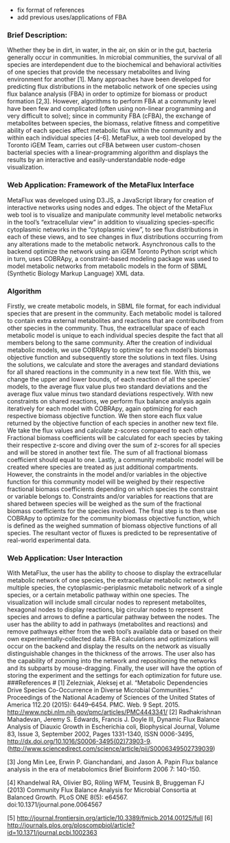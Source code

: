 * fix format of references
* add previous uses/applications of FBA

### Brief Description: ##
Whether they be in dirt, in water, in the air, on skin or in the gut, bacteria generally occur in communities. In microbial communities, the survival of all species are interdependent due to the biochemical and behavioral activities of one species that provide the necessary metabolites and living environment for another [1]. Many approaches have been developed for predicting flux distributions in the metabolic network of one species using flux balance analysis (FBA) in order to optimize for biomass or product formation [2,3]. However, algorithms to perform FBA at a community level have been few and complicated (often using non-linear programming and very difficult to solve); since in community FBA (cFBA), the exchange of metabolites between species, the biomass, relative fitness and competitive ability of each species affect metabolic flux within the community and within each individual species [4-6]. MetaFlux, a web tool developed by the Toronto iGEM Team, carries out cFBA between user custom-chosen bacterial species with a linear-programming algorithm and displays the results by an interactive and easily-understandable node-edge visualization.

### Web Application: Framework of the MetaFlux Interface #
MetaFlux was developed using D3.JS, a JavaScript library for creation of interactive networks using nodes and edges. The object of the MetaFlux web tool is to visualize and manipulate community level metabolic networks in the tool’s “extracellular view” in addition to visualizing species-specific cytoplasmic networks in the “cytoplasmic view”, to see flux distributions in each of these views, and to see changes in flux distributions occurring from any alterations made to the metabolic network. Asynchronous calls to the backend optimize the network using an iGEM Toronto Python script which in turn, uses COBRApy, a constraint-based modeling package was used to model metabolic networks from metabolic models in the form of SBML (Synthetic Biology Markup Language) XML data. 
### Algorithm #
Firstly, we create metabolic models, in SBML file format, for each individual species that are present in the community. Each metabolic model is tailored to contain extra external metabolites and reactions that are contributed from other species in the community. Thus, the extracellular space of each metabolic model is unique to each individual species despite the fact that all members belong to the same community. After the creation of individual metabolic models, we use COBRApy to optimize for each model’s biomass objective function and subsequently store the solutions in text files. 
Using the solutions, we calculate and store the averages and standard deviations for all shared reactions in the community in a new text file. With this, we change the upper and lower bounds, of each reaction of all the species’ models, to the average flux value plus two standard deviations and the average flux value minus two standard deviations respectively. With new constraints on shared reactions, we perform flux balance analysis again iteratively for each model with COBRApy, again optimizing for each respective biomass objective function. We then store each flux value returned by the objective function of each species in another new text file.
We take the flux values and calculate z-scores compared to each other. Fractional biomass coefficients will be calculated for each species by taking their respective z-score and diving over the sum of z-scores for all species and will be stored in another text file. The sum of all fractional biomass coefficient should equal to one.
Lastly, a community metabolic model will be created where species are treated as just additional compartments. However, the constraints in the model and/or variables in the objective function for this community model will be weighed by their respective fractional biomass coefficients depending on which species the constraint or variable belongs to. Constraints and/or variables for reactions that are shared between species will be weighed as the sum of the fractional biomass coefficients for the species involved. The final step is to then use COBRApy to optimize for the community biomass objective function, which is defined as the weighed summation of biomass objective functions of all species.
The resultant vector of fluxes is predicted to be representative of real-world experimental data.  

### Web Application: User Interaction #
With MetaFlux, the user has the ability to choose to display the extracellular metabolic network of one species, the extracellular metabolic network of multiple species, the cytoplasmic-periplasmic metabolic network of a single species, or a certain metabolic pathway within one species. The visualization will include small circular nodes to represent metabolites, hexagonal nodes to display reactions, big circular nodes to represent species and arrows to define a particular pathway between the nodes. The user has the ability to add in pathways (metabolites and reactions) and remove pathways either from the web tool’s available data or based on their own experimentally-collected data. FBA calculations and optimizations will occur on the backend and display the results on the network as visually distinguishable changes in the thickness of the arrows. The user also has the capability of zooming into the network and repositioning the networks and its subparts by mouse-dragging. Finally, the user will have the option of storing the experiment and the settings for each optimization for future use.
###References #
[1] Zelezniak, Aleksej et al. “Metabolic Dependencies Drive Species Co-Occurrence in Diverse Microbial Communities.” Proceedings of the National Academy of Sciences of the United States of America 112.20 (2015): 6449–6454. PMC. Web. 9 Sept. 2015. http://www.ncbi.nlm.nih.gov/pmc/articles/PMC4443341/
[2] Radhakrishnan Mahadevan, Jeremy S. Edwards, Francis J. Doyle III, Dynamic Flux Balance Analysis of Diauxic Growth in Escherichia coli, Biophysical Journal, Volume 83, Issue 3, September 2002, Pages 1331-1340, ISSN 0006-3495, http://dx.doi.org/10.1016/S0006-3495(02)73903-9.
(http://www.sciencedirect.com/science/article/pii/S0006349502739039)

[3] Jong Min Lee, Erwin P. Gianchandani, and Jason A. Papin 
Flux balance analysis in the era of metabolomics
Brief Bioinform 2006 7: 140-150.

[4] Khandelwal RA, Olivier BG, Röling WFM, Teusink B, Bruggeman FJ (2013) Community Flux Balance Analysis for Microbial Consortia at Balanced Growth. PLoS ONE 8(5): e64567. doi:10.1371/journal.pone.0064567

[5] http://journal.frontiersin.org/article/10.3389/fmicb.2014.00125/full
[6] http://journals.plos.org/ploscompbiol/article?id=10.1371/journal.pcbi.1002363


